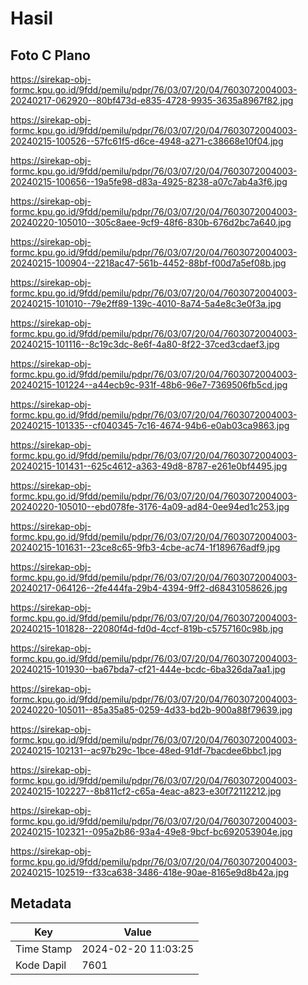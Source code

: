 # Hasil

## Foto C Plano

https://sirekap-obj-formc.kpu.go.id/9fdd/pemilu/pdpr/76/03/07/20/04/7603072004003-20240217-062920--80bf473d-e835-4728-9935-3635a8967f82.jpg

https://sirekap-obj-formc.kpu.go.id/9fdd/pemilu/pdpr/76/03/07/20/04/7603072004003-20240215-100526--57fc61f5-d6ce-4948-a271-c38668e10f04.jpg

https://sirekap-obj-formc.kpu.go.id/9fdd/pemilu/pdpr/76/03/07/20/04/7603072004003-20240215-100656--19a5fe98-d83a-4925-8238-a07c7ab4a3f6.jpg

https://sirekap-obj-formc.kpu.go.id/9fdd/pemilu/pdpr/76/03/07/20/04/7603072004003-20240220-105010--305c8aee-9cf9-48f6-830b-676d2bc7a640.jpg

https://sirekap-obj-formc.kpu.go.id/9fdd/pemilu/pdpr/76/03/07/20/04/7603072004003-20240215-100904--2218ac47-561b-4452-88bf-f00d7a5ef08b.jpg

https://sirekap-obj-formc.kpu.go.id/9fdd/pemilu/pdpr/76/03/07/20/04/7603072004003-20240215-101010--79e2ff89-139c-4010-8a74-5a4e8c3e0f3a.jpg

https://sirekap-obj-formc.kpu.go.id/9fdd/pemilu/pdpr/76/03/07/20/04/7603072004003-20240215-101116--8c19c3dc-8e6f-4a80-8f22-37ced3cdaef3.jpg

https://sirekap-obj-formc.kpu.go.id/9fdd/pemilu/pdpr/76/03/07/20/04/7603072004003-20240215-101224--a44ecb9c-931f-48b6-96e7-7369506fb5cd.jpg

https://sirekap-obj-formc.kpu.go.id/9fdd/pemilu/pdpr/76/03/07/20/04/7603072004003-20240215-101335--cf040345-7c16-4674-94b6-e0ab03ca9863.jpg

https://sirekap-obj-formc.kpu.go.id/9fdd/pemilu/pdpr/76/03/07/20/04/7603072004003-20240215-101431--625c4612-a363-49d8-8787-e261e0bf4495.jpg

https://sirekap-obj-formc.kpu.go.id/9fdd/pemilu/pdpr/76/03/07/20/04/7603072004003-20240220-105010--ebd078fe-3176-4a09-ad84-0ee94ed1c253.jpg

https://sirekap-obj-formc.kpu.go.id/9fdd/pemilu/pdpr/76/03/07/20/04/7603072004003-20240215-101631--23ce8c65-9fb3-4cbe-ac74-1f189676adf9.jpg

https://sirekap-obj-formc.kpu.go.id/9fdd/pemilu/pdpr/76/03/07/20/04/7603072004003-20240217-064126--2fe444fa-29b4-4394-9ff2-d68431058626.jpg

https://sirekap-obj-formc.kpu.go.id/9fdd/pemilu/pdpr/76/03/07/20/04/7603072004003-20240215-101828--22080f4d-fd0d-4ccf-819b-c5757160c98b.jpg

https://sirekap-obj-formc.kpu.go.id/9fdd/pemilu/pdpr/76/03/07/20/04/7603072004003-20240215-101930--ba67bda7-cf21-444e-bcdc-6ba326da7aa1.jpg

https://sirekap-obj-formc.kpu.go.id/9fdd/pemilu/pdpr/76/03/07/20/04/7603072004003-20240220-105011--85a35a85-0259-4d33-bd2b-900a88f79639.jpg

https://sirekap-obj-formc.kpu.go.id/9fdd/pemilu/pdpr/76/03/07/20/04/7603072004003-20240215-102131--ac97b29c-1bce-48ed-91df-7bacdee6bbc1.jpg

https://sirekap-obj-formc.kpu.go.id/9fdd/pemilu/pdpr/76/03/07/20/04/7603072004003-20240215-102227--8b811cf2-c65a-4eac-a823-e30f72112212.jpg

https://sirekap-obj-formc.kpu.go.id/9fdd/pemilu/pdpr/76/03/07/20/04/7603072004003-20240215-102321--095a2b86-93a4-49e8-9bcf-bc692053904e.jpg

https://sirekap-obj-formc.kpu.go.id/9fdd/pemilu/pdpr/76/03/07/20/04/7603072004003-20240215-102519--f33ca638-3486-418e-90ae-8165e9d8b42a.jpg


## Metadata

| Key        | Value               |
| ---------- | ------------------- |
| Time Stamp | 2024-02-20 11:03:25 |
| Kode Dapil | 7601                |



